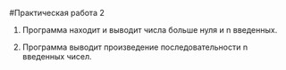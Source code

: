 #Практическая работа 2
1) Программа находит и выводит числа больше нуля и n введенных.

2) Программа выводит произведение последовательности n введенных чисел.
